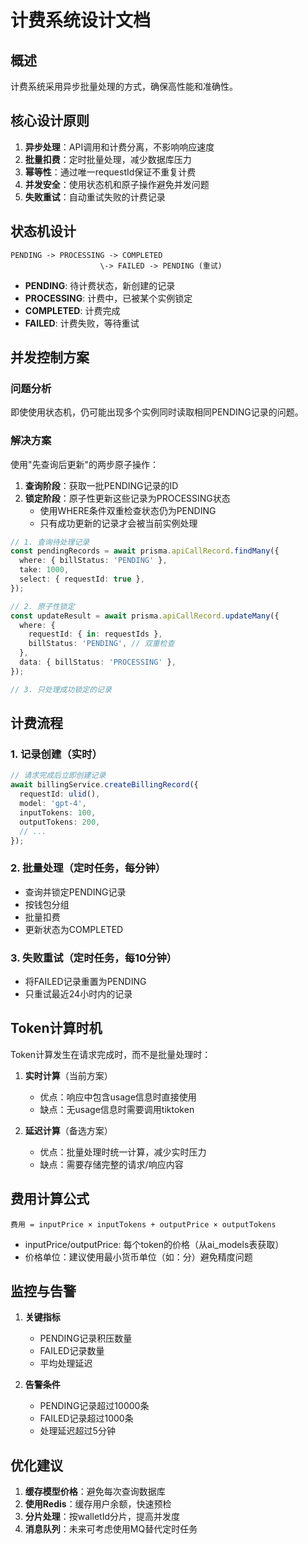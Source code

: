 # 计费系统设计文档

## 概述

计费系统采用异步批量处理的方式，确保高性能和准确性。

## 核心设计原则

1. **异步处理**：API调用和计费分离，不影响响应速度
2. **批量扣费**：定时批量处理，减少数据库压力
3. **幂等性**：通过唯一requestId保证不重复计费
4. **并发安全**：使用状态机和原子操作避免并发问题
5. **失败重试**：自动重试失败的计费记录

## 状态机设计

```
PENDING -> PROCESSING -> COMPLETED
                    \-> FAILED -> PENDING (重试)
```

- **PENDING**: 待计费状态，新创建的记录
- **PROCESSING**: 计费中，已被某个实例锁定
- **COMPLETED**: 计费完成
- **FAILED**: 计费失败，等待重试

## 并发控制方案

### 问题分析

即使使用状态机，仍可能出现多个实例同时读取相同PENDING记录的问题。

### 解决方案

使用"先查询后更新"的两步原子操作：

1. **查询阶段**：获取一批PENDING记录的ID
2. **锁定阶段**：原子性更新这些记录为PROCESSING状态
   - 使用WHERE条件双重检查状态仍为PENDING
   - 只有成功更新的记录才会被当前实例处理

```typescript
// 1. 查询待处理记录
const pendingRecords = await prisma.apiCallRecord.findMany({
  where: { billStatus: 'PENDING' },
  take: 1000,
  select: { requestId: true },
});

// 2. 原子性锁定
const updateResult = await prisma.apiCallRecord.updateMany({
  where: {
    requestId: { in: requestIds },
    billStatus: 'PENDING', // 双重检查
  },
  data: { billStatus: 'PROCESSING' },
});

// 3. 只处理成功锁定的记录
```

## 计费流程

### 1. 记录创建（实时）

```typescript
// 请求完成后立即创建记录
await billingService.createBillingRecord({
  requestId: ulid(),
  model: 'gpt-4',
  inputTokens: 100,
  outputTokens: 200,
  // ...
});
```

### 2. 批量处理（定时任务，每分钟）

- 查询并锁定PENDING记录
- 按钱包分组
- 批量扣费
- 更新状态为COMPLETED

### 3. 失败重试（定时任务，每10分钟）

- 将FAILED记录重置为PENDING
- 只重试最近24小时内的记录

## Token计算时机

Token计算发生在请求完成时，而不是批量处理时：

1. **实时计算**（当前方案）

   - 优点：响应中包含usage信息时直接使用
   - 缺点：无usage信息时需要调用tiktoken

2. **延迟计算**（备选方案）
   - 优点：批量处理时统一计算，减少实时压力
   - 缺点：需要存储完整的请求/响应内容

## 费用计算公式

```
费用 = inputPrice × inputTokens + outputPrice × outputTokens
```

- inputPrice/outputPrice: 每个token的价格（从ai_models表获取）
- 价格单位：建议使用最小货币单位（如：分）避免精度问题

## 监控与告警

1. **关键指标**

   - PENDING记录积压数量
   - FAILED记录数量
   - 平均处理延迟

2. **告警条件**
   - PENDING记录超过10000条
   - FAILED记录超过1000条
   - 处理延迟超过5分钟

## 优化建议

1. **缓存模型价格**：避免每次查询数据库
2. **使用Redis**：缓存用户余额，快速预检
3. **分片处理**：按walletId分片，提高并发度
4. **消息队列**：未来可考虑使用MQ替代定时任务
